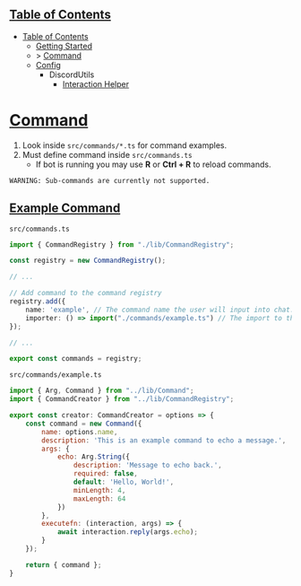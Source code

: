 
## [Table of Contents](#table-of-contents)

* [Table of Contents](/docs/TableOfContents.md)
    * [Getting Started](/docs/GettingStarted.md)
    * \> [Command](/docs/Command.md)
    * [Config](/docs/Config.md)
        * DiscordUtils
            * [Interaction Helper](/docs/DiscordUtils/InteractionHelper.md)

# [Command](#command)

1. Look inside `src/commands/*.ts` for command examples.
2. Must define command inside `src/commands.ts`
    * If bot is running you may use **R** or **Ctrl + R** to reload commands.

`WARNING: Sub-commands are currently not supported.`

## [Example Command](#example-command)

`src/commands.ts`
```TypeScript
import { CommandRegistry } from "./lib/CommandRegistry";

const registry = new CommandRegistry();

// ...

// Add command to the command registry
registry.add({
    name: 'example', // The command name the user will input into chat.
    importer: () => import("./commands/example.ts") // The import to the file that contains the command.
});

// ...

export const commands = registry;
```

`src/commands/example.ts`
```JavaScript
import { Arg, Command } from "../lib/Command";
import { CommandCreator } from "../lib/CommandRegistry";

export const creator: CommandCreator = options => {
    const command = new Command({
        name: options.name,
        description: 'This is an example command to echo a message.',
        args: {
            echo: Arg.String({
                description: 'Message to echo back.',
                required: false,
                default: 'Hello, World!',
                minLength: 4,
                maxLength: 64
            })
        },
        executefn: (interaction, args) => {
            await interaction.reply(args.echo);
        }
    });

    return { command };
}
```



